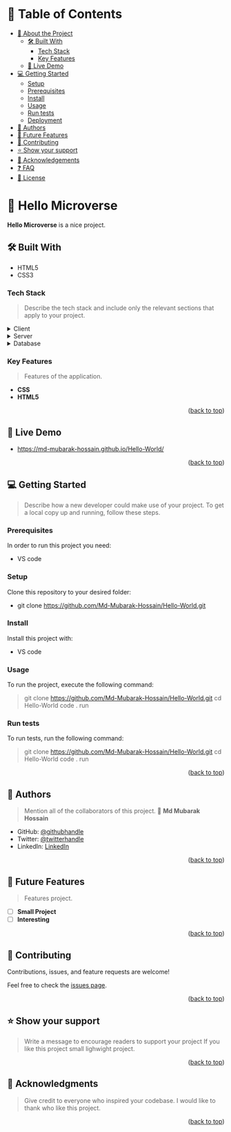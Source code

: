<a name="readme-top"></a>

# 📗 Table of Contents

- [📖 About the Project](#about-project)
  - [🛠 Built With](#built-with)
    - [Tech Stack](#tech-stack)
    - [Key Features](#key-features)
  - [🚀 Live Demo](#live-demo)
- [💻 Getting Started](#getting-started)
  - [Setup](#setup)
  - [Prerequisites](#prerequisites)
  - [Install](#install)
  - [Usage](#usage)
  - [Run tests](#run-tests)
  - [Deployment](#triangular_flag_on_post-deployment)
- [👥 Authors](#authors)
- [🔭 Future Features](#future-features)
- [🤝 Contributing](#contributing)
- [⭐️ Show your support](#support)
- [🙏 Acknowledgements](#acknowledgements)
- [❓ FAQ](#faq)
- [📝 License](#license)

# 📖 Hello Microverse <a name="about-project"></a>

**Hello Microverse** is a nice project.

## 🛠 Built With <a name="built-with"></a>
- HTML5
- CSS3

### Tech Stack <a name="tech-stack"></a>

> Describe the tech stack and include only the relevant sections that apply to your project.
<details>
  <summary>Client</summary>
  <ul>
    <li><a href="https://reactjs.org/">React.js</a></li>
  </ul>
</details>

<details>
  <summary>Server</summary>
  <ul>
    <li><a href="https://expressjs.com/">Express.js</a></li>
  </ul>
</details>

<details>
<summary>Database</summary>
  <ul>
    <li><a href="https://www.postgresql.org/">PostgreSQL</a></li>
  </ul>
</details>


### Key Features <a name="key-features"></a>

> Features of the application.
- **CSS**
- **HTML5**

<p align="right">(<a href="#readme-top">back to top</a>)</p>


## 🚀 Live Demo <a name="live-demo"></a>

-  https://md-mubarak-hossain.github.io/Hello-World/

<p align="right">(<a href="#readme-top">back to top</a>)</p>


## 💻 Getting Started <a name="getting-started"></a>

> Describe how a new developer could make use of your project.
To get a local copy up and running, follow these steps.

### Prerequisites

In order to run this project you need:
- VS code


### Setup

Clone this repository to your desired folder:
- git clone https://github.com/Md-Mubarak-Hossain/Hello-World.git

### Install

Install this project with:
- VS code

### Usage

To run the project, execute the following command:
>git clone https://github.com/Md-Mubarak-Hossain/Hello-World.git
>cd Hello-World
>code .
>run

### Run tests

To run tests, run the following command:
>git clone https://github.com/Md-Mubarak-Hossain/Hello-World.git
>cd Hello-World
>code .
>run


<p align="right">(<a href="#readme-top">back to top</a>)</p>


## 👥 Authors <a name="authors"></a>

> Mention all of the collaborators of this project.
👤 **Md Mubarak Hossain**

- GitHub: [@githubhandle](https://github.com/githubhandle)
- Twitter: [@twitterhandle](https://twitter.com/twitterhandle)
- LinkedIn: [LinkedIn](https://linkedin.com/in/linkedinhandle)


<p align="right">(<a href="#readme-top">back to top</a>)</p>


## 🔭 Future Features <a name="future-features"></a>

> Features  project.
- [ ] **Small Project**
- [ ] **Interesting**

<p align="right">(<a href="#readme-top">back to top</a>)</p>


## 🤝 Contributing <a name="contributing"></a>

Contributions, issues, and feature requests are welcome!

Feel free to check the [issues page](../../issues/).

<p align="right">(<a href="#readme-top">back to top</a>)</p>


## ⭐️ Show your support <a name="support"></a>

> Write a message to encourage readers to support your project
If you like this project small lighwight project.

<p align="right">(<a href="#readme-top">back to top</a>)</p>


## 🙏 Acknowledgments <a name="acknowledgements"></a>

> Give credit to everyone who inspired your codebase.
I would like to thank who like this project.

<p align="right">(<a href="#readme-top">back to top</a>)</p>
